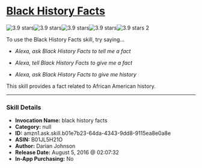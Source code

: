 # [Black History Facts](http://alexa.amazon.com/#skills/amzn1.ask.skill.b01e7b23-64da-4343-9dd8-9115ea8e0a8e)
![3.9 stars](../../images/ic_star_black_18dp_1x.png)![3.9 stars](../../images/ic_star_black_18dp_1x.png)![3.9 stars](../../images/ic_star_black_18dp_1x.png)![3.9 stars](../../images/ic_star_half_black_18dp_1x.png)![3.9 stars](../../images/ic_star_border_black_18dp_1x.png) 2

To use the Black History Facts skill, try saying...

* *Alexa, ask Black History Facts to tell me a fact*

* *Alexa, tell Black History Facts to give me a fact*

* *Alexa, ask Black History Facts to give me history*

This skill provides a fact related to African American history.

***

### Skill Details

* **Invocation Name:** black history facts
* **Category:** null
* **ID:** amzn1.ask.skill.b01e7b23-64da-4343-9dd8-9115ea8e0a8e
* **ASIN:** B01JL5H21O
* **Author:** Darian Johnson
* **Release Date:** August 5, 2016 @ 02:07:32
* **In-App Purchasing:** No
